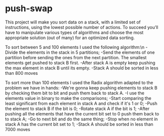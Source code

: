 # push-swap
This project will make you sort data on a stack, with a limited set of instructions, using the lowest possible number of actions. To succeed you’ll have to manipulate various types of algorithms and choose the most appropriate solution (out of many) for an optimized data sorting.

To sort between 5 and 100 elements I used the following algorithm:\n
-Divide the elements in the stack in 5 partitions;
-Send the elements of one partition before sending the ones from the next partition. The smallest elements get pushed to stack B first.
-After stack A is empty keep pushing the max element in stack B until its empty.
-Stack A should be sorted in less than 800 moves

To sort more than 100 elements I used the Radix algorithm adapted to the problem we have in hands:
-We're gonna keep pushing elements to stack B by checking them bit to bit and push them back to stack A.
-I use the elements value in binary to make the comparisons;
-Start comparing the least significant from each element in stack A and check if it's 1 or 0;
-Push the element to stack B if the bit is 0;
-Rotate stack A if the bit is 1;
-After pushing all the elements that have the current bit set to 0 push them back to to stack A;
-Go to next bit and do the same thing;
-Stop when no element in stack A has the current bit set to 1;
-Stack A should be sorted in less than 7000 moves
